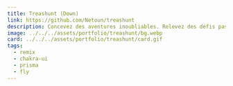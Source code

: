 ```yaml
---
title: Treashunt (Down)
link: https://github.com/Netoun/treashunt
description: Concevez des aventures inoubliables. Relevez des défis passionnants.
image: ../../../assets/portfolio/treashunt/bg.webp
card: ../../../assets/portfolio/treashunt/card.gif
tags:
  - remix
  - chakra-ui
  - prisma
  - fly
---
```

